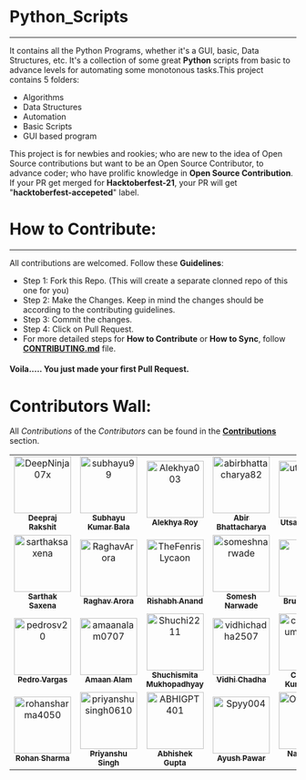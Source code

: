 # Python_Scripts
----------------------------------
It contains all the Python Programs, whether it's a GUI, basic, Data Structures, etc. It's a collection of some great **Python** scripts from basic to advance levels for automating some monotonous tasks.This project contains 5 folders:

- Algorithms
- Data Structures
- Automation
- Basic Scripts
- GUI based program 

This project is for newbies and rookies; who are new to the idea of Open Source contributions but want to be an Open Source Contributor, to advance coder; who have prolific knowledge in __Open Source Contribution__. If your PR get merged for **Hacktoberfest-21**, your PR will get "**hacktoberfest-accepeted**" label.

# How to Contribute:
--------------------------------
All contributions are welcomed. Follow these __Guidelines__:
- Step 1: Fork this Repo. (This will create a separate clonned repo of this one for you)
- Step 2: Make the Changes. Keep in mind the changes should be according to the contributing guidelines.
- Step 3: Commit the changes.
- Step 4: Click on Pull Request.
- For more detailed steps for __How to Contribute__ or __How to Sync__, follow [__CONTRIBUTING.md__](https://github.com/DeepNinja07x/Python_Scripts/blob/master/CONTRIBUTING.md) file.
#### Voila..... You just made your first Pull Request.

# Contributors Wall:
All *Contributions* of the *Contributors* can be found in the [__Contributions__](https://github.com/DeepNinja07x/Python_Scripts/graphs/contributors) section.
<table>
  <tr>
      <td align="center">
          <a href="https://github.com/DeepNinja07x">
              <img src="https://avatars0.githubusercontent.com/u/52314477?s=400&u=1887ecc3afa1e867af50336a3af7ed56b21dc604&v=4" width="100px;" alt="DeepNinja07x"/><br />
              <sub>
                  <b>
                      <strong>Deepraj Rakshit</strong>
                  </b>
              </sub>
          </a>
      </td>
      <td align="center">
          <a href="https://github.com/subhayu99">
              <img src="https://avatars3.githubusercontent.com/u/38143013?s=400&u=28405ea45018cee30268bd61408515033741e87e&v=4" width="100px;" alt="subhayu99"/><br />
              <sub>
                  <b>
                      <strong>Subhayu Kumar Bala</strong>
                  </b>
              </sub>
          </a>
      </td>
      <td align="center">
          <a href="https://github.com/Alekhya003">
              <img src="https://avatars2.githubusercontent.com/u/69395178?s=400&u=c33cc751d7e9bc66730e91e4a901ee9ba2e01a0b&v=4" width="100px;" alt="Alekhya003"/><br />
              <sub>
                  <b>
                      <strong>Alekhya Roy</strong>
                  </b>
              </sub>
          </a>
      </td>
    <td align="center">
          <a href="https://github.com/abirbhattacharya82">
              <img src="https://avatars3.githubusercontent.com/u/70687014?s=400&u=896c00dc4e1927f41364a56d38d6c91be133f387&v=4" width="100px;" alt="abirbhattacharya82"/><br />
              <sub>
                  <b>
                      <strong>Abir Bhattacharya</strong>
                  </b>
              </sub>
          </a>
      </td>
    <td align="center">
          <a href="https://github.com/utsavgadhiya">
              <img src="https://avatars1.githubusercontent.com/u/44888423?s=400&u=32974fa39ea0d4be02d27896da2637ea4bbfb9f5&v=4" width="100px;" alt="utsavgadhiya"/><br />
              <sub>
                  <b>
                      <strong>Utsav Gadhiya</strong>
                  </b>
              </sub>
          </a>
      </td>
    <td align="center">
          <a href="https://github.com/SVijayB">
              <img src="https://avatars1.githubusercontent.com/u/54742586?s=400&u=73e90870560e3707468ca877afef6a74ca2bdd92&v=4" width="100px;" alt="SVijayB"/><br />
              <sub>
                  <b>
                      <strong>Vijay</strong>
                  </b>
              </sub>
          </a>
      </td>
  </tr>
  <tr>
    <td align="center">
          <a href="https://github.com/sarthak1905">
              <img src="https://avatars0.githubusercontent.com/u/61883822?s=400&v=4" width="100px;" alt="sarthaksaxena"><br />
              <sub>
                  <b>
                      <strong>Sarthak Saxena</strong>
                  </b>
              </sub>
          </a>
      </td>
    <td align="center">
            <a href="https://github.com/Raghavarora27">
                <img src="https://avatars2.githubusercontent.com/u/66276244?s=460&u=16746f7b8f2f8c3db7f803b25269078ef34d2e4e&v=4" width="100px;" alt="RaghavArora"><br />
                <sub>
                <b>
                    <strong>Raghav Arora</strong>
                </b>
            </sub>
            </a>
        </td>
    <td align="center">
          <a href="https://github.com/TheFenrisLycaon">
              <img src="https://avatars0.githubusercontent.com/u/54172306?s=460&u=b4834344142abbc0f0b742dd579cc9054c112d8c&v=4" width="100px;" alt="TheFenrisLycaon"><br />
              <sub>
                  <b>
                      <strong>Rishabh Anand</strong>
                  </b>
              </sub>
          </a>
      </td>
    <td align="center">
          <a href="https://github.com/someshnarwade">
              <img src="https://avatars3.githubusercontent.com/u/37812370?s=400&u=a3e9ead47d15081bcb783a8e8fc02b70bfa4add8&v=4" width="100px;" alt="someshnarwade"><br />
              <sub>
                  <b>
                      <strong>Somesh Narwade</strong>
                  </b>
              </sub>
          </a>
      </td>  
    <td align="center">
          <a href="https://github.com/pastre">
              <img src="https://avatars0.githubusercontent.com/u/6251198?s=400&u=aaa4f9c03f6527b760212ab2784b9be8a2ca3990&v=4" width="100px;" alt="pastre"><br />
              <sub>
                  <b>
                      <strong>Bruno Pastre</strong>
                  </b>
              </sub>
          </a>
      </td>
    <td align="center">
          <a href="https://github.com/MasterMeet">
              <img src="https://avatars2.githubusercontent.com/u/58728390?s=400&v=4" width="100px;" alt="MasterMeet"><br />
              <sub>
                  <b>
                      <strong>MasterMeet</strong>
                  </b>
              </sub>
          </a>
      </td>
  </tr>
  <tr>
    <td align="center">
          <a href="https://github.com/pedrosv20">
              <img src="https://avatars1.githubusercontent.com/u/14371245?s=400&u=16b13f4b1ee6692260713a859af340eb1fc05518&v=4" width="100px;" alt="pedrosv20"><br />
              <sub>
                  <b>
                      <strong>Pedro Vargas</strong>
                  </b>
              </sub>
          </a>
      </td>
    <td align="center">
          <a href="https://github.com/amaanalam0707">
              <img src="https://avatars.githubusercontent.com/u/69518300?v=4" width="100px;" alt="amaanalam0707"><br />
              <sub>
                  <b>
                      <strong>Amaan Alam</strong>
                  </b>
              </sub>
          </a>
      </td>
    <td align="center">
          <a href="https://github.com/Shuchi2211">
              <img src="https://avatars.githubusercontent.com/u/69510684?v=4" width="100px;" alt="Shuchi2211"><br />
              <sub>
                  <b>
                      <strong>Shuchismita Mukhopadhyay</strong>
                  </b>
              </sub>
          </a>
      </td>
    <td align="center">
          <a href="https://github.com/vidhichadha2507">
              <img src="https://avatars.githubusercontent.com/u/74606188?v=4" width="100px;" alt="vidhichadha2507"><br />
              <sub>
                  <b>
                      <strong>Vidhi Chadha</strong>
                  </b>
              </sub>
          </a>
      </td>
    <td align="center">
          <a href="https://github.com/chandankumar1307">
              <img src="https://avatars.githubusercontent.com/u/70543351?v=4" width="100px;" alt="chandankumar1307"><br />
              <sub>
                  <b>
                      <strong>Chandan Kumar Saha</strong>
                  </b>
              </sub>
          </a>
      </td>
    <td align="center">
          <a href="https://github.com/ervaibhavkumar">
              <img src="https://avatars.githubusercontent.com/u/28685411?v=4" width="100px;" alt="ervaibhavkumar"><br />
              <sub>
                  <b>
                      <strong>Vaibhav</strong>
                  </b>
              </sub>
          </a>
      </td>
  </tr>
  <tr>
    <td align="center">
          <a href="https://github.com/rohansharma4050">
              <img src="https://avatars.githubusercontent.com/u/69635604?v=4" width="100px;" alt="rohansharma4050"><br />
              <sub>
                  <b>
                      <strong>Rohan Sharma</strong>
                  </b>
              </sub>
          </a>
      </td>
    <td align="center">
          <a href="https://github.com/priyanshusingh0610">
              <img src="https://avatars.githubusercontent.com/u/62669697?v=4" width="100px;" alt="priyanshusingh0610"><br />
              <sub>
                  <b>
                      <strong>Priyanshu Singh</strong>
                  </b>
              </sub>
          </a>
      </td>
    <td align="center">
          <a href="https://github.com/ABHIGPT401">
              <img src="https://avatars.githubusercontent.com/u/90904360?v=4" width="100px;" alt="ABHIGPT401"><br />
              <sub>
                  <b>
                      <strong>Abhishek Gupta</strong>
                  </b>
              </sub>
          </a>
      </td>
    <td align="center">
          <a href="https://github.com/Spyy004">
              <img src="https://avatars.githubusercontent.com/u/54628130?v=4" width="100px;" alt="Spyy004"><br />
              <sub>
                  <b>
                      <strong>Ayush Pawar</strong>
                  </b>
              </sub>
          </a>
      </td>
    <td align="center">
          <a href="https://github.com/OfficialNMN">
              <img src="https://avatars.githubusercontent.com/u/51831819?v=4" width="100px;" alt="OfficialNMN"><br />
              <sub>
                  <b>
                      <strong>Namanjeet Singh</strong>
                  </b>
              </sub>
          </a>
      </td>
    <td align="center">
          <a href="https://github.com/prathimacode-hub">
              <img src="https://avatars.githubusercontent.com/u/74645302?v=4" width="100px;" alt="prathimacode-hub"><br />
              <sub>
                  <b>
                      <strong>Prathima Kadari</strong>
                  </b>
              </sub>
          </a>
      </td>
  </tr>
</table>
